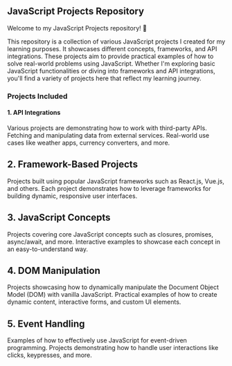## JavaScript Projects Repository

<p>Welcome to my JavaScript Projects repository! 🎉</p>

<p>This repository is a collection of various JavaScript projects I created for my learning purposes. It showcases different concepts, frameworks, and API integrations. These projects aim to provide practical examples of how to solve real-world problems using JavaScript. Whether I'm exploring basic JavaScript functionalities or diving into frameworks and API integrations, you'll find a variety of projects here that reflect my learning journey.</p>

### Projects Included
#### 1. API Integrations
Various projects are demonstrating how to work with third-party APIs.
Fetching and manipulating data from external services.
Real-world use cases like weather apps, currency converters, and more.

<h2><b>2. Framework-Based Projects</b></h2>
Projects built using popular JavaScript frameworks such as React.js, Vue.js, and others.
Each project demonstrates how to leverage frameworks for building dynamic, responsive user interfaces.

<h2><b>3. JavaScript Concepts</b></h2>
Projects covering core JavaScript concepts such as closures, promises, async/await, and more.
Interactive examples to showcase each concept in an easy-to-understand way.

<h2><b>4. DOM Manipulation</b></h2>
Projects showcasing how to dynamically manipulate the Document Object Model (DOM) with vanilla JavaScript.
Practical examples of how to create dynamic content, interactive forms, and custom UI elements.

<h2><b>5. Event Handling</b></h2>
Examples of how to effectively use JavaScript for event-driven programming.
Projects demonstrating how to handle user interactions like clicks, keypresses, and more.
